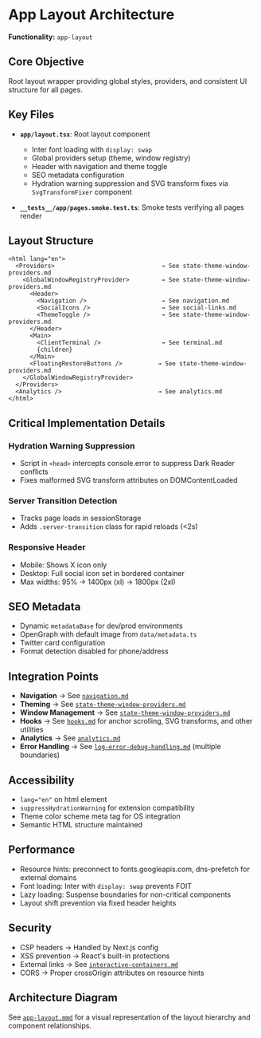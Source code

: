 # App Layout Architecture

**Functionality:** `app-layout`

## Core Objective

Root layout wrapper providing global styles, providers, and consistent UI structure for all pages.

## Key Files

- **`app/layout.tsx`**: Root layout component
  - Inter font loading with `display: swap`
  - Global providers setup (theme, window registry)
  - Header with navigation and theme toggle
  - SEO metadata configuration
  - Hydration warning suppression and SVG transform fixes via `SvgTransformFixer` component

- **`__tests__/app/pages.smoke.test.ts`**: Smoke tests verifying all pages render

## Layout Structure

```
<html lang="en">
  <Providers>                              → See state-theme-window-providers.md
    <GlobalWindowRegistryProvider>         → See state-theme-window-providers.md
      <Header>
        <Navigation />                     → See navigation.md
        <SocialIcons />                    → See social-links.md
        <ThemeToggle />                    → See state-theme-window-providers.md
      </Header>
      <Main>
        <ClientTerminal />                 → See terminal.md
        {children}
      </Main>
      <FloatingRestoreButtons />          → See state-theme-window-providers.md
    </GlobalWindowRegistryProvider>
  </Providers>
  <Analytics />                           → See analytics.md
</html>
```

## Critical Implementation Details

### Hydration Warning Suppression

- Script in `<head>` intercepts console.error to suppress Dark Reader conflicts
- Fixes malformed SVG transform attributes on DOMContentLoaded

### Server Transition Detection

- Tracks page loads in sessionStorage
- Adds `.server-transition` class for rapid reloads (<2s)

### Responsive Header

- Mobile: Shows X icon only
- Desktop: Full social icon set in bordered container
- Max widths: 95% → 1400px (xl) → 1800px (2xl)

## SEO Metadata

- Dynamic `metadataBase` for dev/prod environments
- OpenGraph with default image from `data/metadata.ts`
- Twitter card configuration
- Format detection disabled for phone/address

## Integration Points

- **Navigation** → See [`navigation.md`](./navigation.md)
- **Theming** → See [`state-theme-window-providers.md`](./state-theme-window-providers.md)
- **Window Management** → See [`state-theme-window-providers.md`](./state-theme-window-providers.md)
- **Hooks** → See [`hooks.md`](./hooks.md) for anchor scrolling, SVG transforms, and other utilities
- **Analytics** → See [`analytics.md`](./analytics.md)
- **Error Handling** → See [`log-error-debug-handling.md`](./log-error-debug-handling.md) (multiple boundaries)

## Accessibility

- `lang="en"` on html element
- `suppressHydrationWarning` for extension compatibility
- Theme color scheme meta tag for OS integration
- Semantic HTML structure maintained

## Performance

- Resource hints: preconnect to fonts.googleapis.com, dns-prefetch for external domains
- Font loading: Inter with `display: swap` prevents FOIT
- Lazy loading: Suspense boundaries for non-critical components
- Layout shift prevention via fixed header heights

## Security

- CSP headers → Handled by Next.js config
- XSS prevention → React's built-in protections
- External links → See [`interactive-containers.md`](./interactive-containers.md)
- CORS → Proper crossOrigin attributes on resource hints

## Architecture Diagram

See [`app-layout.mmd`](./app-layout.mmd) for a visual representation of the layout hierarchy and component relationships.
